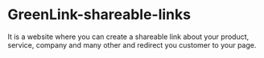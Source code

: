 # GreenLink-shareable-links
It is a website where you can create a shareable link about your product, service, company and many other and redirect you customer to your page.
